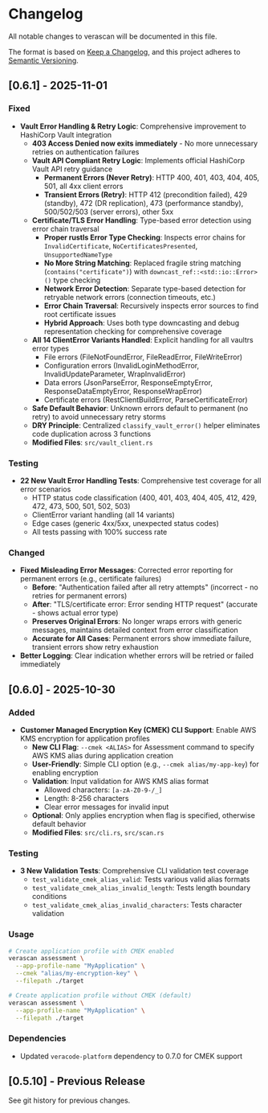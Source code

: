 # Changelog

All notable changes to verascan will be documented in this file.

The format is based on [Keep a Changelog](https://keepachangelog.com/en/1.0.0/),
and this project adheres to [Semantic Versioning](https://semver.org/spec/v2.0.0.html).

## [0.6.1] - 2025-11-01

### Fixed
- **Vault Error Handling & Retry Logic**: Comprehensive improvement to HashiCorp Vault integration
  - **403 Access Denied now exits immediately** - No more unnecessary retries on authentication failures
  - **Vault API Compliant Retry Logic**: Implements official HashiCorp Vault API retry guidance
    - **Permanent Errors (Never Retry)**: HTTP 400, 401, 403, 404, 405, 501, all 4xx client errors
    - **Transient Errors (Retry)**: HTTP 412 (precondition failed), 429 (standby), 472 (DR replication), 473 (performance standby), 500/502/503 (server errors), other 5xx
  - **Certificate/TLS Error Handling**: Type-based error detection using error chain traversal
    - **Proper rustls Error Type Checking**: Inspects error chains for `InvalidCertificate`, `NoCertificatesPresented`, `UnsupportedNameType`
    - **No More String Matching**: Replaced fragile string matching (`contains("certificate")`) with `downcast_ref::<std::io::Error>()` type checking
    - **Network Error Detection**: Separate type-based detection for retryable network errors (connection timeouts, etc.)
    - **Error Chain Traversal**: Recursively inspects error sources to find root certificate issues
    - **Hybrid Approach**: Uses both type downcasting and debug representation checking for comprehensive coverage
  - **All 14 ClientError Variants Handled**: Explicit handling for all vaultrs error types
    - File errors (FileNotFoundError, FileReadError, FileWriteError)
    - Configuration errors (InvalidLoginMethodError, InvalidUpdateParameter, WrapInvalidError)
    - Data errors (JsonParseError, ResponseEmptyError, ResponseDataEmptyError, ResponseWrapError)
    - Certificate errors (RestClientBuildError, ParseCertificateError)
  - **Safe Default Behavior**: Unknown errors default to permanent (no retry) to avoid unnecessary retry storms
  - **DRY Principle**: Centralized `classify_vault_error()` helper eliminates code duplication across 3 functions
  - **Modified Files**: `src/vault_client.rs`

### Testing
- **22 New Vault Error Handling Tests**: Comprehensive test coverage for all error scenarios
  - HTTP status code classification (400, 401, 403, 404, 405, 412, 429, 472, 473, 500, 501, 502, 503)
  - ClientError variant handling (all 14 variants)
  - Edge cases (generic 4xx/5xx, unexpected status codes)
  - All tests passing with 100% success rate

### Changed
- **Fixed Misleading Error Messages**: Corrected error reporting for permanent errors (e.g., certificate failures)
  - **Before**: "Authentication failed after all retry attempts" (incorrect - no retries for permanent errors)
  - **After**: "TLS/certificate error: Error sending HTTP request" (accurate - shows actual error type)
  - **Preserves Original Errors**: No longer wraps errors with generic messages, maintains detailed context from error classification
  - **Accurate for All Cases**: Permanent errors show immediate failure, transient errors show retry exhaustion
- **Better Logging**: Clear indication whether errors will be retried or failed immediately

## [0.6.0] - 2025-10-30

### Added
- **Customer Managed Encryption Key (CMEK) CLI Support**: Enable AWS KMS encryption for application profiles
  - **New CLI Flag**: `--cmek <ALIAS>` for Assessment command to specify AWS KMS alias during application creation
  - **User-Friendly**: Simple CLI option (e.g., `--cmek alias/my-app-key`) for enabling encryption
  - **Validation**: Input validation for AWS KMS alias format
    - Allowed characters: `[a-zA-Z0-9-/_]`
    - Length: 8-256 characters
    - Clear error messages for invalid input
  - **Optional**: Only applies encryption when flag is specified, otherwise default behavior
  - **Modified Files**: `src/cli.rs`, `src/scan.rs`

### Testing
- **3 New Validation Tests**: Comprehensive CLI validation test coverage
  - `test_validate_cmek_alias_valid`: Tests various valid alias formats
  - `test_validate_cmek_alias_invalid_length`: Tests length boundary conditions
  - `test_validate_cmek_alias_invalid_characters`: Tests character validation

### Usage
```bash
# Create application profile with CMEK enabled
verascan assessment \
  --app-profile-name "MyApplication" \
  --cmek "alias/my-encryption-key" \
  --filepath ./target

# Create application profile without CMEK (default)
verascan assessment \
  --app-profile-name "MyApplication" \
  --filepath ./target
```

### Dependencies
- Updated `veracode-platform` dependency to 0.7.0 for CMEK support

## [0.5.10] - Previous Release

See git history for previous changes.
